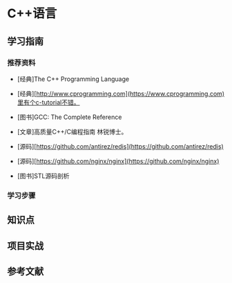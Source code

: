 # C++语言

## 学习指南

### 推荐资料

* [经典]The C++ Programming Language
* [经典][http://www.cprogramming.com](https://www.cprogramming.com)里有个c-tutorial不错。
* [图书]GCC: The Complete Reference

* [文章]高质量C++/C编程指南 林锐博士。
* [源码][https://github.com/antirez/redis](https://github.com/antirez/redis)
* [源码][https://github.com/nginx/nginx](https://github.com/nginx/nginx)
* [图书]STL源码剖析

### 学习步骤

## 知识点

## 项目实战

## 参考文献
